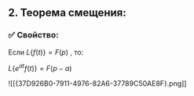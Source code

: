 ## **2. Теорема смещения:**

### ✅ Свойство:

Если $L\{f(t)\}=F(p)$ , то:

$L\{e^{at}f(t)\}=F(p−a)​$

![[{37D926B0-7911-4976-82A6-37789C50AE8F}.png]]
